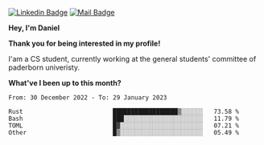 [![Linkedin Badge](https://img.shields.io/badge/-LinkedIn-0e76a8?style=flat-square&logo=Linkedin&logoColor=white)](https://www.linkedin.com/in/daniel-negi-592ba3223/)
[![Mail Badge](https://img.shields.io/badge/Gmail-D14836?style=flat-square&logo=gmail&logoColor=white)](mailto:daniel.ravi.negi@googlemail.com)

**Hey, I'm Daniel**

**Thank you for being interested in my profile!**

I'am a CS student, currently working at the general students' committee of paderborn univeristy.

**What've I been up to this month?** 

<!--START_SECTION:waka-->

```text
From: 30 December 2022 - To: 29 January 2023

Rust                         ██████████████████▒░░░░░░   73.58 %
Bash                         ███░░░░░░░░░░░░░░░░░░░░░░   11.79 %
TOML                         █▓░░░░░░░░░░░░░░░░░░░░░░░   07.21 %
Other                        █▒░░░░░░░░░░░░░░░░░░░░░░░   05.49 %
```

<!--END_SECTION:waka-->
